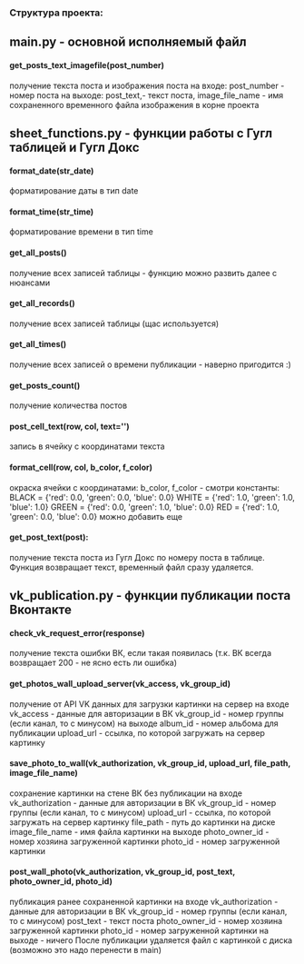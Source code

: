 ### Структура проекта:
## main.py - основной исполняемый файл


#### get_posts_text_imagefile(post_number)
получение текста поста и изображения поста 
на входе:
post_number - номер поста
на выходе: 
post_text,- текст поста,  image_file_name - имя сохраненного временного файла изображения в корне проекта


## sheet_functions.py - функции работы с Гугл таблицей и Гугл Докс

#### format_date(str_date)
форматирование даты в тип date

#### format_time(str_time)
форматирование времени в тип time

#### get_all_posts()
получение всех записей таблицы - функцию можно развить далее с нюансами

#### get_all_records()
получение всех записей таблицы (щас используется)

#### get_all_times()
получение всех записей о времени публикации - наверно пригодится :) 

#### get_posts_count()
получение количества постов

#### post_cell_text(row, col, text='')
запись в ячейку с координатами текста

#### format_cell(row, col, b_color, f_color)
окраска ячейки с координатами: b_color, f_color - смотри константы:
BLACK = {'red': 0.0, 'green': 0.0, 'blue': 0.0}
WHITE = {'red': 1.0, 'green': 1.0, 'blue': 1.0}
GREEN = {'red': 0.0, 'green': 1.0, 'blue': 0.0}
RED = {'red': 1.0, 'green': 0.0, 'blue': 0.0}
можно добавить еще


#### get_post_text(post):
получение текста поста из Гугл Докс по номеру поста в таблице. Функция возвращает текст, временный файл сразу удаляется. 



## vk_publication.py - функции публикации поста Вконтакте

#### check_vk_request_error(response)
получение текста ошибки ВК, если такая появилась (т.к. ВК всегда возвращает 200 - не ясно есть ли ошибка)


#### get_photos_wall_upload_server(vk_access, vk_group_id)
получение от API VK данных для загрузки картинки на сервер
на входе 
vk_access - данные для авторизации в ВК
vk_group_id - номер группы (если канал, то с минусом)
на выходе
album_id - номер альбома для публикации
upload_url - ссылка, по которой загружать на сервер картинку


#### save_photo_to_wall(vk_authorization, vk_group_id, upload_url, file_path, image_file_name)
сохранение картинки на стене ВК без публикации
на входе 
vk_authorization - данные для авторизации в ВК
vk_group_id - номер группы (если канал, то с минусом)
upload_url - ссылка, по которой загружать на сервер картинку
file_path - путь до картинки на диске
image_file_name - имя файла картинки
на выходе
photo_owner_id - номер хозяина загруженной картинки
photo_id - номер загруженной картинки


#### post_wall_photo(vk_authorization, vk_group_id, post_text, photo_owner_id, photo_id)
публикация ранее сохраненной картинки
на входе
vk_authorization - данные для авторизации в ВК
vk_group_id - номер группы (если канал, то с минусом)
post_text - текст поста
photo_owner_id - номер хозяина загруженной картинки
photo_id - номер загруженной картинки
на выходе - ничего
После публикации удаляется файл с картинкой с диска (возможно это надо перенести в main)


